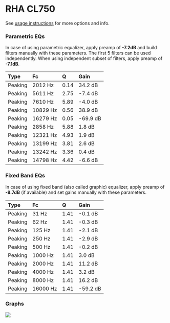 # RHA CL750
See [usage instructions](https://github.com/jaakkopasanen/AutoEq#usage) for more options and info.

### Parametric EQs
In case of using parametric equalizer, apply preamp of **-7.2dB** and build filters manually
with these parameters. The first 5 filters can be used independently.
When using independent subset of filters, apply preamp of **-7.1dB**.

| Type    | Fc       |    Q | Gain     |
|:--------|:---------|:-----|:---------|
| Peaking | 2012 Hz  | 0.14 | 34.2 dB  |
| Peaking | 5611 Hz  | 2.75 | -7.4 dB  |
| Peaking | 7610 Hz  | 5.89 | -4.0 dB  |
| Peaking | 10829 Hz | 0.56 | 38.9 dB  |
| Peaking | 16279 Hz | 0.05 | -69.9 dB |
| Peaking | 2858 Hz  | 5.88 | 1.8 dB   |
| Peaking | 12321 Hz | 4.93 | 1.9 dB   |
| Peaking | 13199 Hz | 3.81 | 2.6 dB   |
| Peaking | 13242 Hz | 3.36 | 0.4 dB   |
| Peaking | 14798 Hz | 4.42 | -6.6 dB  |

### Fixed Band EQs
In case of using fixed band (also called graphic) equalizer, apply preamp of **-8.7dB**
(if available) and set gains manually with these parameters.

| Type    | Fc       |    Q | Gain     |
|:--------|:---------|:-----|:---------|
| Peaking | 31 Hz    | 1.41 | -0.1 dB  |
| Peaking | 62 Hz    | 1.41 | -0.3 dB  |
| Peaking | 125 Hz   | 1.41 | -2.1 dB  |
| Peaking | 250 Hz   | 1.41 | -2.9 dB  |
| Peaking | 500 Hz   | 1.41 | -0.2 dB  |
| Peaking | 1000 Hz  | 1.41 | 3.0 dB   |
| Peaking | 2000 Hz  | 1.41 | 11.2 dB  |
| Peaking | 4000 Hz  | 1.41 | 3.2 dB   |
| Peaking | 8000 Hz  | 1.41 | 16.2 dB  |
| Peaking | 16000 Hz | 1.41 | -59.2 dB |

### Graphs
![](https://raw.githubusercontent.com/jaakkopasanen/AutoEq/master/results/crinacle/harman_in-ear_2017-1/RHA%20CL750/RHA%20CL750.png)